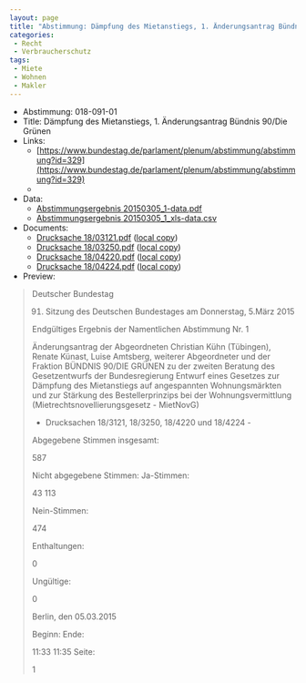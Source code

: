 ```yaml
---
layout: page
title: "Abstimmung: Dämpfung des Mietanstiegs, 1. Änderungsantrag Bündnis 90/Die Grünen"
categories:
 - Recht
 - Verbraucherschutz
tags:
 - Miete
 - Wohnen
 - Makler
---
```


* Abstimmung: 018-091-01
* Title: Dämpfung des Mietanstiegs, 1. Änderungsantrag Bündnis 90/Die Grünen
* Links: 
    * [https://www.bundestag.de/parlament/plenum/abstimmung/abstimmung?id=329](https://www.bundestag.de/parlament/plenum/abstimmung/abstimmung?id=329)
    * 
* Data: 
    * [Abstimmungsergebnis 20150305_1-data.pdf](/res/abstimmungsliste/20150305_1-data.pdf)
    * [Abstimmungsergebnis 20150305_1_xls-data.csv](/res/abstimmungsliste/analyses/20150305_1_xls-data.csv)
* Documents: 
    * [Drucksache 18/03121.pdf](http://dip21.bundestag.de/dip21/btd/18/031/1803121.pdf) ([local copy](/res/abstimmungsdaten/018-091-01/1803121.pdf))
    * [Drucksache 18/03250.pdf](http://dip21.bundestag.de/dip21/btd/18/032/1803250.pdf) ([local copy](/res/abstimmungsdaten/018-091-01/1803250.pdf))
    * [Drucksache 18/04220.pdf](http://dip21.bundestag.de/dip21/btd/18/042/1804220.pdf) ([local copy](/res/abstimmungsdaten/018-091-01/1804220.pdf))
    * [Drucksache 18/04224.pdf](http://dip21.bundestag.de/dip21/btd/18/042/1804224.pdf) ([local copy](/res/abstimmungsdaten/018-091-01/1804224.pdf))
* Preview: 
> Deutscher Bundestag
> 
> 91. Sitzung des Deutschen Bundestages
> am Donnerstag, 5.März 2015
> 
> Endgültiges Ergebnis der Namentlichen Abstimmung Nr. 1
> 
> Änderungsantrag der Abgeordneten Christian Kühn (Tübingen), Renate Künast, Luise
> Amtsberg, weiterer Abgeordneter und der Fraktion BÜNDNIS 90/DIE GRÜNEN
> zu der zweiten Beratung des Gesetzentwurfs der Bundesregierung
> Entwurf eines Gesetzes zur Dämpfung des Mietanstiegs auf angespannten
> Wohnungsmärkten und zur Stärkung des Bestellerprinzips bei der Wohnungsvermittlung
> (Mietrechtsnovellierungsgesetz - MietNovG)
> - Drucksachen 18/3121, 18/3250, 18/4220 und 18/4224 -
> 
> Abgegebene Stimmen insgesamt:
> 
> 587
> 
> Nicht abgegebene Stimmen:
> Ja-Stimmen:
> 
> 43
> 113
> 
> Nein-Stimmen:
> 
> 474
> 
> Enthaltungen:
> 
> 0
> 
> Ungültige:
> 
> 0
> 
> Berlin, den 05.03.2015
> 
> Beginn:
> Ende:
> 
> 11:33
> 11:35
> Seite:
> 
> 1
> 
> 
